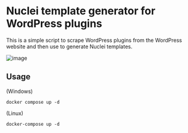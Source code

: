 # Nuclei template generator for WordPress plugins

This is a simple script to scrape WordPress plugins from the WordPress website and then use to generate Nuclei templates.

![image](https://user-images.githubusercontent.com/1353811/205186958-af7b2d56-e6e4-4ff9-8b08-7cede4cd4908.png)


## Usage

(Windows)
```console
docker compose up -d
```

(Linux)
```console
docker-compose up -d
```
